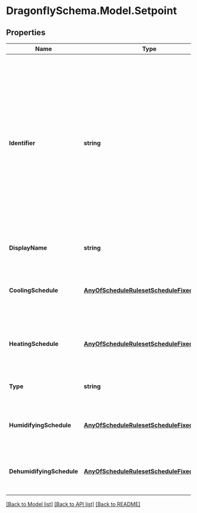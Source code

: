 
# DragonflySchema.Model.Setpoint

## Properties

Name | Type | Description | Notes
------------ | ------------- | ------------- | -------------
**Identifier** | **string** | Text string for a unique object ID. This identifier remains constant as the object is mutated, copied, and serialized to different formats (eg. dict, idf, osm). This identifier is also used to reference the object across a Model. It must be &lt; 100 characters, use only ASCII characters and exclude (, ; ! \\n \\t). | 
**DisplayName** | **string** | Display name of the object with no character restrictions. | [optional] 
**CoolingSchedule** | [**AnyOfScheduleRulesetScheduleFixedInterval**](AnyOfScheduleRulesetScheduleFixedInterval.md) | Schedule for the cooling setpoint. The values in this schedule should be temperature in [C]. | 
**HeatingSchedule** | [**AnyOfScheduleRulesetScheduleFixedInterval**](AnyOfScheduleRulesetScheduleFixedInterval.md) | Schedule for the heating setpoint. The values in this schedule should be temperature in [C]. | 
**Type** | **string** |  | [optional] [readonly] [default to "Setpoint"]
**HumidifyingSchedule** | [**AnyOfScheduleRulesetScheduleFixedInterval**](AnyOfScheduleRulesetScheduleFixedInterval.md) | Schedule for the humidification setpoint. The values in this schedule should be in [%]. | [optional] 
**DehumidifyingSchedule** | [**AnyOfScheduleRulesetScheduleFixedInterval**](AnyOfScheduleRulesetScheduleFixedInterval.md) | Schedule for the dehumidification setpoint. The values in this schedule should be in [%]. | [optional] 

[[Back to Model list]](../README.md#documentation-for-models)
[[Back to API list]](../README.md#documentation-for-api-endpoints)
[[Back to README]](../README.md)

